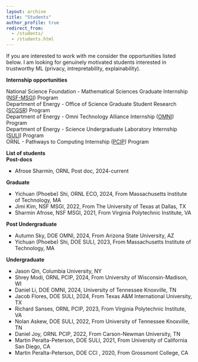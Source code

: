 ```yaml
---
layout: archive
title: "Students"
author_profile: true
redirect_from: 
  - /students/
  - /students.html
---
```


If you are interested to work with me consider the opportunities listed below. I am looking for genuinely motivated students interested in trustworthy ML (privacy, intrepretability, explainability).

<b> Internship opportunities </b> 

National Science Foundation  - Mathematical Sciences Graduate Internship (<a href="https://orise.orau.gov/nsf-msgi/">NSF-MSGI</a>) Program <br>
Department of Energy - Office of Science Graduate Student Research (<a href="https://science.osti.gov/wdts/scgsr/">SCGSR</a>) Program<br>
Department of Energy -  Omni Technology Alliance Internship (<a href="https://orise.orau.gov/doe-omni/">OMNI</a>) Program <br>
Department of Energy - Science Undergraduate Laboratory Internship (<a href="https://science.osti.gov/wdts/suli">SULI</a>) Program <br>
ORNL - Pathways to Computing Internship (<a href="https://education.ornl.gov/pathways/">PCIP</a>) Program

<b> List of students </b> <br>
<b> Post-docs </b>
<ul style="list-style-type: square;">  
<li> Afrose Sharmin, ORNL Post doc, 2024-current </li>
</ul>

<b> Graduate </b>
<ul style="list-style-type: square;">  
<li> Yichuan (Phoebe) Shi, ORNL ECO, 2024, From Massachusetts Institute of Technology, MA <br> </li>
<li> Jimi Kim, NSF MSGI, 2022, From The University of Texas at Dallas, TX <br></li>
<li> Sharmin Afrose, NSF MSGI, 2021, From Virginia Polytechnic Institute, VA<br></li>
</ul>

<b> Post Undergraduate </b>
<ul style="list-style-type: square;">
<li> Autumn Sky, DOE OMNI, 2024, From Arizona State University, AZ <br> </li>
<li> Yichuan (Phoebe) Shi, DOE SULI, 2023, From Massachusetts Institute of Technology, MA <br> </li>
</ul>

<b> Undergraduate </b>
<ul style="list-style-type: square;">
<li>Jason Qin, Columbia University, NY <br></li>
<li>Shrey Modi, ORNL PCIP, 2024, From University of Wisconsin-Madison, WI <br></li>
<li>Daniel Li, DOE OMNI, 2024, University of Tennessee Knoxville, TN <br></li>
<li>Jacob Flores, DOE SULI, 2024, From Texas A&M International University, TX <br></li>
<li>Richard Sanses, ORNL PCIP, 2023, From Virginia Polytechnic Institute, VA<br></li>
<li>Nolan Askew, DOE SULI, 2022, From University of Tennessee Knoxville, TN<br></li>
<li>Daniel Joy, ORNL PCIP, 2022, From Carson-Newman University, TN<br></li>
<li>Martin Peralta-Peterson, DOE SULI, 2021, From University of California San Diego, CA<br></li>
<li>Martin Peralta-Peterson, DOE CCI , 2020, From Grossmont College, CA<br></li>
</ul>
